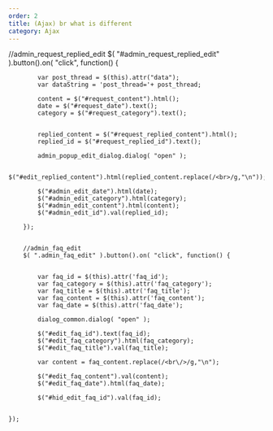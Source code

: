 ```yaml
---
order: 2
title: (Ajax) br what is different
category: Ajax
---
```


 //admin_request_replied_edit
	    $( "#admin_request_replied_edit" ).button().on( "click", function() {
	    	
	    	var post_thread = $(this).attr("data");
			var dataString = 'post_thread='+ post_thread;
			
			content = $("#request_content").html();
			date = $("#request_date").text();
			category = $("#request_category").text();
			
			
			replied_content = $("#request_replied_content").html();
			replied_id = $("#request_replied_id").text();
			
			admin_popup_edit_dialog.dialog( "open" );
			
			$("#edit_replied_content").html(replied_content.replace(/<br>/g,"\n"));
			
			$("#admin_edit_date").html(date);
			$("#admin_edit_category").html(category);			
			$("#admin_edit_content").html(content);
			$("#admin_edit_id").val(replied_id);

	    });	
	    
	    
	    //admin_faq_edit
	    $( ".admin_faq_edit" ).button().on( "click", function() {
	    	
	    	
	    	var faq_id = $(this).attr('faq_id');
	    	var faq_category = $(this).attr('faq_category');
	    	var faq_title = $(this).attr('faq_title');
			var faq_content = $(this).attr('faq_content');
			var faq_date = $(this).attr('faq_date');
			
			dialog_common.dialog( "open" );
			
			$("#edit_faq_id").text(faq_id);
			$("#edit_faq_category").html(faq_category);
			$("#edit_faq_title").val(faq_title);
			
			var content = faq_content.replace(/<br\/>/g,"\n");
			
			$("#edit_faq_content").val(content);
			$("#edit_faq_date").html(faq_date);
			
			$("#hid_edit_faq_id").val(faq_id);


    });	

